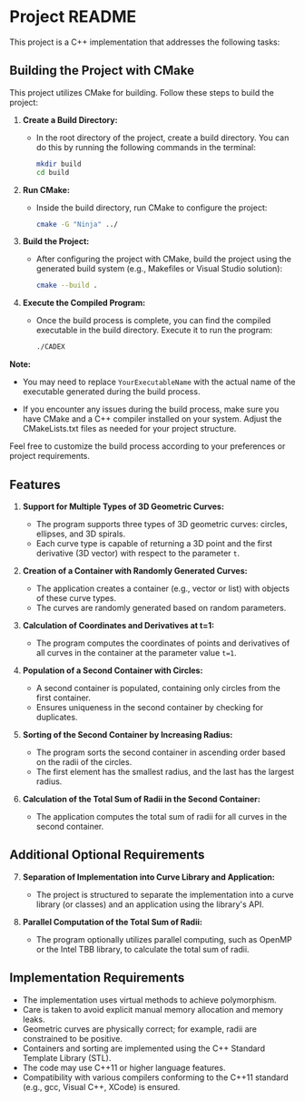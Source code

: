 # Project README

This project is a C++ implementation that addresses the following tasks:

## Building the Project with CMake

This project utilizes CMake for building. Follow these steps to build the project:

1. **Create a Build Directory:**
   - In the root directory of the project, create a build directory. You can do this by running the following commands in the terminal:
     ```bash
     mkdir build
     cd build
     ```

2. **Run CMake:**
   - Inside the build directory, run CMake to configure the project:
     ```bash
     cmake -G "Ninja" ../
     ```

3. **Build the Project:**
   - After configuring the project with CMake, build the project using the generated build system (e.g., Makefiles or Visual Studio solution):
     ```bash
     cmake --build .
     ```

4. **Execute the Compiled Program:**
   - Once the build process is complete, you can find the compiled executable in the build directory. Execute it to run the program:
     ```bash
     ./CADEX
     ```

**Note:**
- You may need to replace `YourExecutableName` with the actual name of the executable generated during the build process.

- If you encounter any issues during the build process, make sure you have CMake and a C++ compiler installed on your system. Adjust the CMakeLists.txt files as needed for your project structure.

Feel free to customize the build process according to your preferences or project requirements.


## Features

1. **Support for Multiple Types of 3D Geometric Curves:**
   - The program supports three types of 3D geometric curves: circles, ellipses, and 3D spirals.
   - Each curve type is capable of returning a 3D point and the first derivative (3D vector) with respect to the parameter `t`.

2. **Creation of a Container with Randomly Generated Curves:**
   - The application creates a container (e.g., vector or list) with objects of these curve types.
   - The curves are randomly generated based on random parameters.

3. **Calculation of Coordinates and Derivatives at t=1:**
   - The program computes the coordinates of points and derivatives of all curves in the container at the parameter value `t=1`.

4. **Population of a Second Container with Circles:**
   - A second container is populated, containing only circles from the first container.
   - Ensures uniqueness in the second container by checking for duplicates.

5. **Sorting of the Second Container by Increasing Radius:**
   - The program sorts the second container in ascending order based on the radii of the circles.
   - The first element has the smallest radius, and the last has the largest radius.

6. **Calculation of the Total Sum of Radii in the Second Container:**
   - The application computes the total sum of radii for all curves in the second container.

## Additional Optional Requirements

7. **Separation of Implementation into Curve Library and Application:**
   - The project is structured to separate the implementation into a curve library (or classes) and an application using the library's API.

8. **Parallel Computation of the Total Sum of Radii:**
   - The program optionally utilizes parallel computing, such as OpenMP or the Intel TBB library, to calculate the total sum of radii.

## Implementation Requirements

- The implementation uses virtual methods to achieve polymorphism.
- Care is taken to avoid explicit manual memory allocation and memory leaks.
- Geometric curves are physically correct; for example, radii are constrained to be positive.
- Containers and sorting are implemented using the C++ Standard Template Library (STL).
- The code may use C++11 or higher language features.
- Compatibility with various compilers conforming to the C++11 standard (e.g., gcc, Visual C++, XCode) is ensured.
